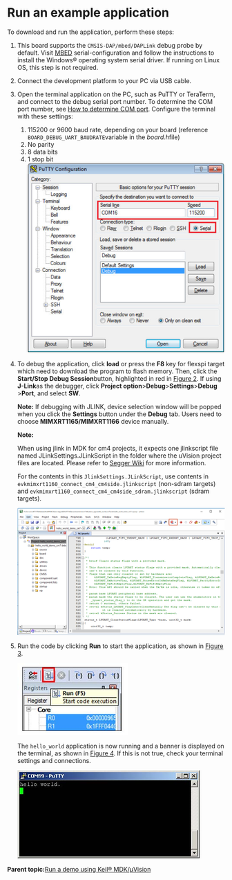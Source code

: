 # Run an example application

To download and run the application, perform these steps:

1.  This board supports the `CMSIS-DAP/mbed/DAPLink` debug probe by default. Visit [MBED](https://os.mbed.com/handbook/Windows-serial-configuration) serial-configuration and follow the instructions to install the Windows® operating system serial driver. If running on Linux OS, this step is not required.
2.  Connect the development platform to your PC via USB cable.
3.  Open the terminal application on the PC, such as PuTTY or TeraTerm, and connect to the debug serial port number. To determine the COM port number, see [How to determine COM port](how_to_determine_com_port.md). Configure the terminal with these settings:

    1.  115200 or 9600 baud rate, depending on your board \(reference `BOARD_DEBUG_UART_BAUDRATE`variable in the *board.h*file\)
    2.  No parity
    3.  8 data bits
    4.  1 stop bit
    ![](../images/keil_terminal_putty_configuration.png "Terminal (PuTTY) configurations")

4.  To debug the application, click **load** or press the **F8** key for flexspi target which need to download the program to flash memory. Then, click the **Start/Stop Debug Session**button, highlighted in red in [Figure 2](run_an_example_application_003.md#FIG_STOPATMAIN). If using **J-Link**as the debugger, click **Project option**\>**Debug**\>**Settings**\>**Debug** \>**Port**, and select **SW**.

    **Note:** If debugging with JLINK, device selection window will be popped when you click the **Settings** button under the **Debug** tab. Users need to choose **MIMXRT1165/MIMXRT1166** device manually.

    **Note:**

    When using jlink in MDK for cm4 projects, it expects one jlinkscript file named JLinkSettings.JLinkScript in the folder where the uVision project files are located. Please refer to [Segger Wiki](https://wiki.segger.com/Keil_MDK-ARM) for more information.

    For the contents in this `JlinkSettings.JLinkScript`, use contents in `evkmimxrt1160_connect_cm4_cm4side.jlinkscript` \(non-sdram targets\) and `evkmimxrt1160_connect_cm4_cm4side_sdram.jlinkscript` \(sdram targets\).

    ![](../images/keil_stop_at_main.png "Stop at main() when run debugging")

5.  Run the code by clicking **Run** to start the application, as shown in [Figure 3](run_an_example_application_003.md#FIG_RUNBUTTON).

    ![](../images/keil_run_button.png "Run button")

    The `hello_world` application is now running and a banner is displayed on the terminal, as shown in [Figure 4](run_an_example_application_003.md#FIG_TEXTDISPLAY). If this is not true, check your terminal settings and connections.

    ![](../images/keil_text_display.png "Text display of the hello_world demo")


**Parent topic:**[Run a demo using Keil® MDK/μVision](../topics/run_a_demo_using_keil_mdk_vision.md)

